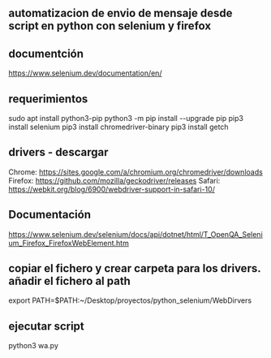 
automatizacion de envio de mensaje desde script en python con selenium
y firefox
-----------------------------------------------------------------------

documentción
--------------------
https://www.selenium.dev/documentation/en/

requerimientos
---------------------------------------
sudo apt install python3-pip
python3 -m pip install --upgrade pip
pip3 install selenium
pip3 install chromedriver-binary
pip3 install getch

drivers - descargar
--------------------
Chrome: https://sites.google.com/a/chromium.org/chromedriver/downloads
Firefox: https://github.com/mozilla/geckodriver/releases
Safari: https://webkit.org/blog/6900/webdriver-support-in-safari-10/

Documentación
---------------------
https://www.selenium.dev/selenium/docs/api/dotnet/html/T_OpenQA_Selenium_Firefox_FirefoxWebElement.htm

copiar el fichero y crear carpeta para los drivers.
añadir el fichero al path
-------------------------------------------------------

export PATH=$PATH:~/Desktop/proyectos/python_selenium/WebDirvers

ejecutar script
---------------------
python3 wa.py
